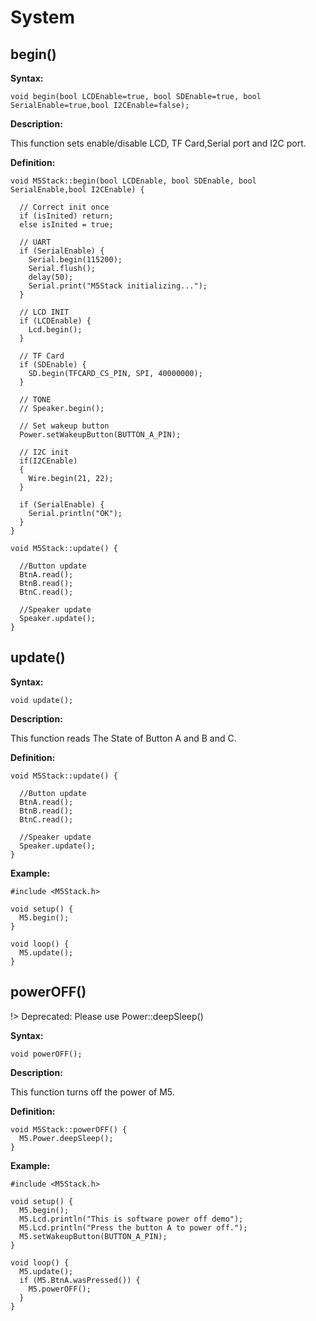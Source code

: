 # System

## begin()

**Syntax:**

`void begin(bool LCDEnable=true, bool SDEnable=true, bool SerialEnable=true,bool I2CEnable=false);`

**Description:**

This function sets enable/disable LCD, TF Card,Serial port and I2C port.

**Definition:**

```clike
void M5Stack::begin(bool LCDEnable, bool SDEnable, bool SerialEnable,bool I2CEnable) {

  // Correct init once
  if (isInited) return;
  else isInited = true;

  // UART
  if (SerialEnable) {
    Serial.begin(115200);
    Serial.flush();
    delay(50);
    Serial.print("M5Stack initializing...");
  }

  // LCD INIT
  if (LCDEnable) {
    Lcd.begin();
  }

  // TF Card
  if (SDEnable) {
    SD.begin(TFCARD_CS_PIN, SPI, 40000000);
  }

  // TONE
  // Speaker.begin();

  // Set wakeup button
  Power.setWakeupButton(BUTTON_A_PIN);

  // I2C init
  if(I2CEnable)
  {
    Wire.begin(21, 22);
  }

  if (SerialEnable) {
    Serial.println("OK");
  }
}

void M5Stack::update() {

  //Button update
  BtnA.read();
  BtnB.read();
  BtnC.read();

  //Speaker update
  Speaker.update();
}

```

## update()

**Syntax:**

`void update();`

**Description:**

This function reads The State of Button A and B and C.

**Definition:**

```clike
void M5Stack::update() {

  //Button update
  BtnA.read();
  BtnB.read();
  BtnC.read();

  //Speaker update
  Speaker.update();
}
```

**Example:**

```clike
#include <M5Stack.h>

void setup() {
  M5.begin();
}

void loop() {
  M5.update();
}
```

## powerOFF()

!> Deprecated: Please use Power::deepSleep()

**Syntax:**

`void powerOFF();`

**Description:**

This function turns off the power of M5.

**Definition:**

```clike
void M5Stack::powerOFF() {
  M5.Power.deepSleep();
}
```

**Example:**

```clike
#include <M5Stack.h>

void setup() {
  M5.begin();
  M5.Lcd.println("This is software power off demo");
  M5.Lcd.println("Press the button A to power off.");
  M5.setWakeupButton(BUTTON_A_PIN);
}

void loop() {
  M5.update();
  if (M5.BtnA.wasPressed()) {
    M5.powerOFF();
  }
}
```